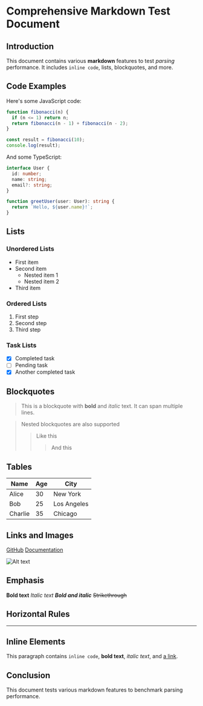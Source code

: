 # Comprehensive Markdown Test Document

## Introduction

This document contains various **markdown** features to test *parsing* performance. It includes `inline code`, lists, blockquotes, and more.

## Code Examples

Here's some JavaScript code:

```javascript
function fibonacci(n) {
  if (n <= 1) return n;
  return fibonacci(n - 1) + fibonacci(n - 2);
}

const result = fibonacci(10);
console.log(result);
```

And some TypeScript:

```typescript
interface User {
  id: number;
  name: string;
  email?: string;
}

function greetUser(user: User): string {
  return `Hello, ${user.name}!`;
}
```

## Lists

### Unordered Lists

- First item
- Second item
  - Nested item 1
  - Nested item 2
- Third item

### Ordered Lists

1. First step
2. Second step
3. Third step

### Task Lists

- [x] Completed task
- [ ] Pending task
- [x] Another completed task

## Blockquotes

> This is a blockquote with **bold** and *italic* text.
> It can span multiple lines.

> Nested blockquotes are also supported
> > Like this
> > > And this

## Tables

| Name    | Age | City        |
|---------|-----|-------------|
| Alice   | 30  | New York    |
| Bob     | 25  | Los Angeles |
| Charlie | 35  | Chicago     |

## Links and Images

[GitHub](https://github.com)
[Documentation](https://docs.example.com)

![Alt text](https://example.com/image.png)

## Emphasis

**Bold text**
*Italic text*
***Bold and italic***
~~Strikethrough~~

## Horizontal Rules

---

## Inline Elements

This paragraph contains `inline code`, **bold text**, *italic text*, and [a link](https://example.com).

## Conclusion

This document tests various markdown features to benchmark parsing performance.
